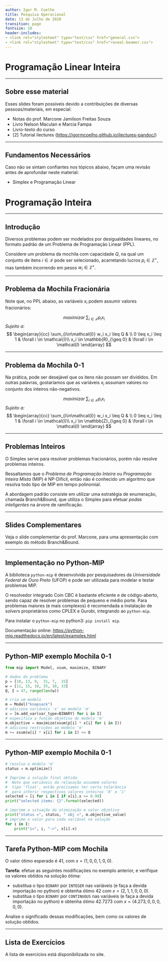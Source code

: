 ```yaml
---
author: Igor M. Coelho
title: Pesquisa Operacional
date: 13 de Julho de 2020
transition: page
fontsize: 10
header-includes:
- <link rel="stylesheet" type="text/css" href="general.css">
- <link rel="stylesheet" type="text/css" href="reveal-beamer.css">
---
```



# Programação Linear Inteira

-----

## Sobre esse material

Esses slides foram possíveis devido a contribuições de diversas pessoas/materiais, em especial:

- Notas do prof. Marcone Jamilson Freitas Souza
- Livro Nelson Maculan e Marcia Fampa
- Livro-texto do curso
- [2] Tutorial ilectures (https://igormcoelho.github.io/ilectures-pandoc/)


-----

## Fundamentos Necessários

Caso não se sintam confiantes nos tópicos abaixo, façam uma revisão antes de aprofundar neste material:

- Simplex e Programação Linear



# Programação Inteira

------

## Introdução

Diversos problemas podem ser modelados por desigualdades lineares, no formato padrão de um Problema de Programação Linear (PPL).

Considere um problema da mochila com capacidade $Q$, na qual um conjunto de itens $i \in \mathcal{I}$ pode ser selecionado, acarretando lucros $p_i \in \mathbb{Z}^+$, mas também incorrendo em pesos $w_i \in \mathbb{Z}^+$.

------

## Problema da Mochila Fracionária

Note que, no PPL abaixo, as variáveis $x_i$ podem assumir valores fracionários:

$$
maximizar \; \sum_{i\in\mathcal{I}} p_i x_i
$$
_Sujeito a:_
$$
\begin{array}{cc}
\sum_{i\in\mathcal{I}} w_i x_i \leq Q & \\
0 \leq x_i \leq 1 & \forall i \in \mathcal{I}\\
x_i \in \mathbb{R}_{\geq 0} & \forall i \in \mathcal{I}
\end{array}
$$


------

## Problema da Mochila 0-1

Na prática, pode ser desejável que os itens não possam ser divididos. Em outras palavras, gostaríamos que as variáveis $x_i$ assumam valores no conjunto dos inteiros não-negativos.

$$
maximizar \; \sum_{i\in\mathcal{I}} p_i x_i
$$
_Sujeito a:_
$$
\begin{array}{cc}
\sum_{i\in\mathcal{I}} w_i x_i \leq Q & \\
0 \leq x_i \leq 1 & \forall i \in \mathcal{I}\\
x_i \in \mathbb{Z}_{\geq 0} & \forall i \in \mathcal{I}
\end{array}
$$


------

## Problemas Inteiros

O Simplex serve para resolver problemas fracionários, porém não resolve problemas inteiros. 

Ressaltamos que o _Problema de Programação Inteira_ ou _Programação Inteira Mista_ (MIP) é NP-Difícil, então não é conhecido um algoritmo que resolva todo tipo de MIP em tempo polinomial.

A abordagem padrão consiste em utilizar uma estratégia de enumeração, chamada Branch&Bound, que utiliza o Simplex para efetuar _podas inteligentes_ na árvore de ramificação. 


------

## Slides Complementares

Veja o slide complementar do prof. Marcone, para uma apresentação com exemplo do método Branch&Bound.

------

## Implementação no Python-MIP

A biblioteca `python-mip` é desenvolvida por pesquisadores da _Universidade Federal de Ouro Preto_ (UFOP) e pode ser utilizada para modelar e testar problemas MIP.

O resolvedor integrado Coin CBC é bastante eficiente e de código-aberto, sendo capaz de resolver problemas de pequeno e médio porte.
Para problemas maiores (e mais complexos) é recomendada a instalação de _solvers_ proprietários como CPLEX e Gurobi, integrando ao `python-mip`.

Para instalar o `python-mip` no python3: `pip install mip`.

Documentação online: https://python-mip.readthedocs.io/en/latest/examples.html


------

## Python-MIP exemplo Mochila 0-1

```python
from mip import Model, xsum, maximize, BINARY

# dados do problema
p = [10, 13, 9,  31, 7,  15]
w = [11, 15, 10, 35, 10, 33]
Q, I = 47, range(len(w))

# cria um modelo
m = Model("knapsack")
# adiciona variáveis 'x' ao modelo 'm'
x = [m.add_var(var_type=BINARY) for i in I]
# especifica a função objetivo do modelo 'm'
m.objective = maximize(xsum(p[i] * x[i] for i in I))
# adiciona restrições ao modelo 'm'
m += xsum(w[i] * x[i] for i in I) <= Q

```

------

## Python-MIP exemplo Mochila 0-1

```python
# resolve o modelo 'm'
status = m.optimize()

# Imprime a solução final obtida.
#  Note que variáveis da relaxação assumem valores
#  tipo 'float', então precisamos ter certa tolerância
#  para inferir respectivos valores inteiros '0' e '1'
selected = [i for i in I if x[i].x >= 0.99]
print("selected items: {}".format(selected))

# imprime a situação da otimização e valor objetivo
print("status =", status, " obj =", m.objective_value)
# imprime o valor para cada variável na solução
for i in I:
    print("i=", i, "->", x[i].x)
```


------

## Tarefa Python-MIP com Mochila

O valor ótimo esperado é $41$, com $x=(1,0,0,1,0,0)$.

**Tarefa:** efetue as seguintes modificações no exemplo anterior, e verifique os valores obtidos na solução ótima:

- substitua o tipo `BINARY` por `INTEGER` nas variáveis (e faça a devida importação no python) e obtenha ótimo $42$ com $x=(2,1,1,0,0,0)$.
- substitua o tipo `BINARY` por `CONTINUOUS` nas variáveis (e faça a devida importação no python) e obtenha ótimo $42.7273$ com $x=(4.273,0,0,0,0,0)$.

Analise o significado dessas modificações, bem como os valores de solução obtidos.

------

## Lista de Exercícios

A lista de exercícios está disponibilizada no site.
